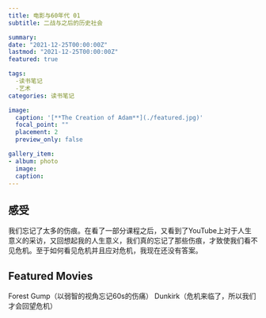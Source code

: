 ```yaml
---
title: 电影与60年代 01
subtitle: 二战与之后的历史社会

summary: 
date: "2021-12-25T00:00:00Z"
lastmod: "2021-12-25T00:00:00Z"
featured: true

tags: 
  -读书笔记 
  -艺术
categories: 读书笔记

image:
  caption: '[**The Creation of Adam**](./featured.jpg)'
  focal_point: ""
  placement: 2
  preview_only: false

gallery_item:
- album: photo
  image: 
  caption: 
---
```


## 感受
我们忘记了太多的伤痕。在看了一部分课程之后，又看到了YouTube上对于人生意义的采访，又回想起我的人生意义，我们真的忘记了那些伤痕，才致使我们看不见危机。至于如何看见危机并且应对危机，我现在还没有答案。

## Featured Movies
Forest Gump（以弱智的视角忘记60s的伤痛）
Dunkirk（危机来临了，所以我们才会回望危机）
